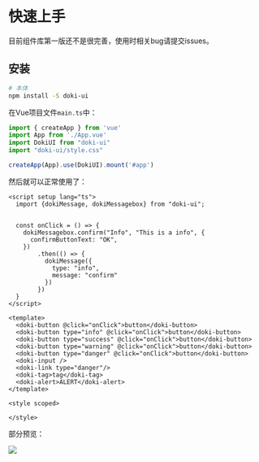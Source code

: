 # 快速上手

目前组件库第一版还不是很完善，使用时相关bug请提交issues。

## 安装

```bash
# 本体
npm install -S doki-ui
```

在Vue项目文件`main.ts`中：

```typescript
import { createApp } from 'vue'
import App from './App.vue'
import DokiUI from "doki-ui"
import "doki-ui/style.css"

createApp(App).use(DokiUI).mount('#app')
```

然后就可以正常使用了：

```vue
<script setup lang="ts">
  import {dokiMessage, dokiMessagebox} from "doki-ui";


  const onClick = () => {
    dokiMessagebox.confirm("Info", "This is a info", {
      confirmButtonText: "OK",
    })
        .then(() => {
          dokiMessage({
            type: "info",
            message: "confirm"
          })
        })
  }
</script>

<template>
  <doki-button @click="onClick">button</doki-button>
  <doki-button type="info" @click="onClick">button</doki-button>
  <doki-button type="success" @click="onClick">button</doki-button>
  <doki-button type="warning" @click="onClick">button</doki-button>
  <doki-button type="danger" @click="onClick">button</doki-button>
  <doki-input />
  <doki-link type="danger"/>
  <doki-tag>tag</doki-tag>
  <doki-alert>ALERT</doki-alert>
</template>

<style scoped>

</style>

```

部分预览：

![](https://pic.imgdb.cn/item/670fe8f2d29ded1a8c71cf76.png)